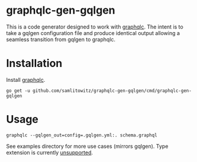# graphqlc-gen-gqlgen

This is a code generator designed to work with [graphqlc](https://github.com/samlitowitz/graphqlc).
The intent is to take a gqlgen configuration file and produce identical output allowing a seamless transition from gqlgen to graphqlc.

# Installation
Install [graphqlc](https://github.com/samlitowitz/graphqlc).

`go get -u github.com/samlitowitz/graphqlc-gen-gqlgen/cmd/graphqlc-gen-gqlgen`


# Usage
`graphqlc --gqlgen_out=config=.gqlgen.yml:. schema.graphql`

See examples directory for more use cases (mirrors gqlgen). Type extension is currently [unsupported](https://github.com/graphql-go/graphql/issues/481).
